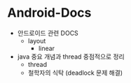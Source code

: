 # Android-Docs
- 안드로이드 관련 DOCS
  - layout
    - linear
- java 중요 개념과 thread 중점적으로 정리
  - thread
  - 철학자의 식탁 (deadlock 문제 해결)
